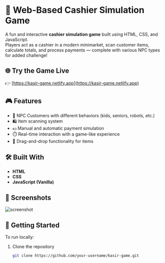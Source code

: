 # 🛒 Web-Based Cashier Simulation Game

A fun and interactive **cashier simulation game** built using HTML, CSS, and JavaScript.  
Players act as a cashier in a modern minimarket, scan customer items, calculate totals, and process payments — complete with various NPC types for added challenge!

## 🌐 Try the Game Live
👉 [https://kasir-game.netlify.app](https://kasir-game.netlify.app)

## 🎮 Features

- 👤 NPC Customers with different behaviors (kids, seniors, robots, etc.)
- 🛍️ Item scanning system
- 💵 Manual and automatic payment simulation
- ⏱️ Real-time interaction with a game-like experience
- 💬 Drag-and-drop functionality for items

## 🛠️ Built With

- **HTML**
- **CSS**
- **JavaScript (Vanilla)**

## 📸 Screenshots

![screenshot](preview.png) <!-- Optional: Add your own screenshot or remove this section -->

## 🚀 Getting Started

To run locally:

1. Clone the repository
   ```bash
   git clone https://github.com/your-username/kasir-game.git

